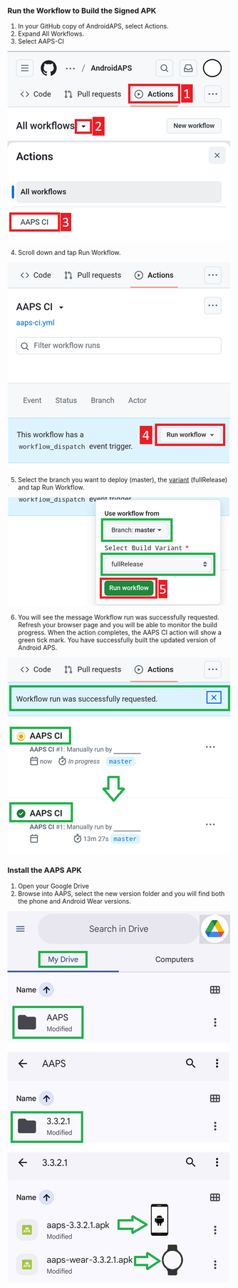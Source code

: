 ### Run the Workflow to Build the Signed APK

1. In your GitHub copy of AndroidAPS, select Actions.
2. Expand All Workflows.
3. Select AAPS-CI

![Actions AAPS-CI](../images/update/CI/GitHubActions1.png)

4. Scroll down and tap Run Workflow.

![Run Workflow](../images/update/CI/GitHubActions2.png)

5. Select the branch you want to deploy (master), the [variant](#variant) (fullRelease) and tap Run Workflow.



![Run Workflow](../images/update/CI/GitHubActions3.png)

6. You will see the message Workflow run was successfully requested. Refresh your browser page and you will be able to monitor the build progress. When the action completes, the AAPS CI action will show a green tick mark. You have successfully built the updated version of Android APS.

![Monitor Workflow](../images/update/CI/GitHubActions4.png)

### Install the AAPS APK

1. Open your Google Drive
2. Browse into AAPS, select the new version folder and you will find both the phone and Android Wear versions.

![Google Drive Location](../images/update/CI/GitHubActions5.png)



